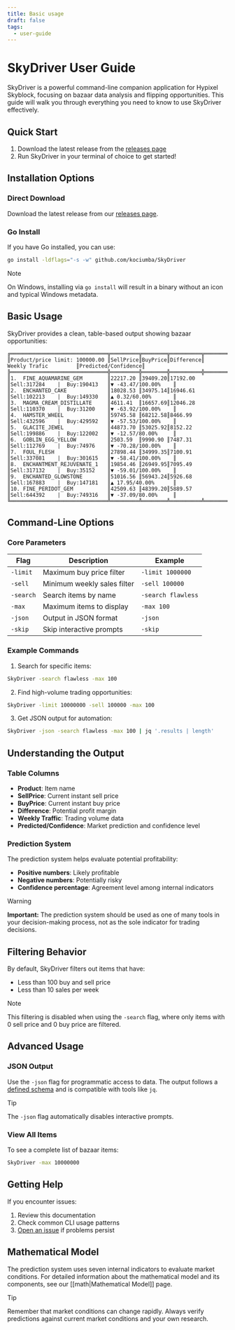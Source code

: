 ```yaml
---
title: Basic usage
draft: false
tags:
  - user-guide
---
```


# SkyDriver User Guide

SkyDriver is a powerful command-line companion application for Hypixel Skyblock, focusing on bazaar data analysis and flipping opportunities. This guide will walk you through everything you need to know to use SkyDriver effectively.

## Quick Start

1. Download the latest release from the [releases page](https://github.com/kociumba/SkyDriver/releases)
2. Run SkyDriver in your terminal of choice to get started!

## Installation Options

### Direct Download
Download the latest release from our [releases page](https://github.com/kociumba/SkyDriver/releases).

### Go Install
If you have Go installed, you can use:
```bash
go install -ldflags="-s -w" github.com/kociumba/SkyDriver
```

> [!note]
> On Windows, installing via `go install` will result in a binary without an icon and typical Windows metadata.

## Basic Usage

SkyDriver provides a clean, table-based output showing bazaar opportunities:

```
╔═══════════════════════════════╦═════════╦════════╦══════════╦═══════════════════════════════╦════════════════════╗
║Product/price limit: 100000.00 ║SellPrice║BuyPrice║Difference║         Weekly Trafic         ║Predicted/Confidence║
╠═══════════════════════════════╬═════════╬════════╬══════════╬═══════════════════════════════╬════════════════════╣
║1.  FINE_AQUAMARINE_GEM        ║22217.20 ║39409.20║17192.00  ║Sell:317284    |  Buy:190413   ║▼ -43.47/100.00%    ║
║2.  ENCHANTED_CAKE             ║18028.53 ║34975.14║16946.61  ║Sell:102213    |  Buy:149330   ║▲ 0.32/60.00%       ║
║3.  MAGMA_CREAM_DISTILLATE     ║4611.41  ║16657.69║12046.28  ║Sell:110370    |  Buy:31200    ║▼ -63.92/100.00%    ║
║4.  HAMSTER_WHEEL              ║59745.58 ║68212.58║8466.99   ║Sell:432596    |  Buy:429592   ║▼ -57.53/100.00%    ║
║5.  GLACITE_JEWEL              ║44873.70 ║53025.92║8152.22   ║Sell:199886    |  Buy:122002   ║▼ -12.57/80.00%     ║
║6.  GOBLIN_EGG_YELLOW          ║2503.59  ║9990.90 ║7487.31   ║Sell:112769    |  Buy:74976    ║▼ -70.28/100.00%    ║
║7.  FOUL_FLESH                 ║27898.44 ║34999.35║7100.91   ║Sell:337081    |  Buy:301615   ║▼ -58.41/100.00%    ║
║8.  ENCHANTMENT_REJUVENATE_1   ║19854.46 ║26949.95║7095.49   ║Sell:317132    |  Buy:35152    ║▼ -59.01/100.00%    ║
║9.  ENCHANTED_GLOWSTONE        ║51016.56 ║56943.24║5926.68   ║Sell:167883    |  Buy:147181   ║▲ 17.95/40.00%      ║
║10. FINE_PERIDOT_GEM           ║42509.63 ║48399.20║5889.57   ║Sell:644392    |  Buy:749316   ║▼ -37.09/80.00%     ║
╚═══════════════════════════════╩═════════╩════════╩══════════╩═══════════════════════════════╩════════════════════╝
```

## Command-Line Options

### Core Parameters

| Flag | Description | Example |
|------|-------------|---------|
| `-limit` | Maximum buy price filter | `-limit 1000000` |
| `-sell` | Minimum weekly sales filter | `-sell 100000` |
| `-search` | Search items by name | `-search flawless` |
| `-max` | Maximum items to display | `-max 100` |
| `-json` | Output in JSON format | `-json` |
| `-skip` | Skip interactive prompts | `-skip` |

### Example Commands

1. Search for specific items:
```bash
SkyDriver -search flawless -max 100
```

2. Find high-volume trading opportunities:
```bash
SkyDriver -limit 10000000 -sell 100000 -max 100
```

3. Get JSON output for automation:
```bash
SkyDriver -json -search flawless -max 100 | jq '.results | length'
```

## Understanding the Output

### Table Columns

- **Product**: Item name
- **SellPrice**: Current instant sell price
- **BuyPrice**: Current instant buy price
- **Difference**: Potential profit margin
- **Weekly Traffic**: Trading volume data
- **Predicted/Confidence**: Market prediction and confidence level

### Prediction System

The prediction system helps evaluate potential profitability:

- **Positive numbers**: Likely profitable
- **Negative numbers**: Potentially risky
- **Confidence percentage**: Agreement level among internal indicators

> [!warning]
> **Important:** The prediction system should be used as one of many tools in your decision-making process, not as the sole indicator for trading decisions.

## Filtering Behavior

By default, SkyDriver filters out items that have:
- Less than 100 buy and sell price
- Less than 10 sales per week

> [!note]
> This filtering is disabled when using the `-search` flag, where only items with 0 sell price and 0 buy price are filtered.

## Advanced Usage

### JSON Output
Use the `-json` flag for programmatic access to data. The output follows a [defined schema](api/schema.json) and is compatible with tools like `jq`.

> [!tip]
> The `-json` flag automatically disables interactive prompts.

### View All Items
To see a complete list of bazaar items:
```bash
SkyDriver -max 10000000
```

## Getting Help

If you encounter issues:
1. Review this documentation
2. Check common CLI usage patterns
3. [Open an issue](https://github.com/kociumba/SkyDriver/issues/new/choose) if problems persist

## Mathematical Model

The prediction system uses seven internal indicators to evaluate market conditions. For detailed information about the mathematical model and its components, see our [[math|Mathematical Model]] page.

> [!tip]
> Remember that market conditions can change rapidly. Always verify predictions against current market conditions and your own research.
